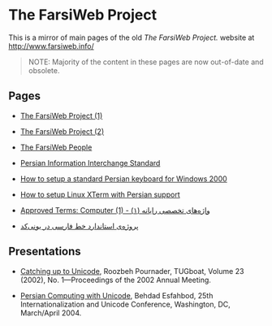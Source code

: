 # The FarsiWeb Project

This is a mirror of main pages of the old *The FarsiWeb Project.* website at
<http://www.farsiweb.info/>

> NOTE: Majority of the content in these pages are now out-of-date and obsolete.

## Pages

* [The FarsiWeb Project (1)](main.html)

* [The FarsiWeb Project (2)](main-2.html)

* [The FarsiWeb People](people.html)

* [Persian Information Interchange Standard](standard/)

* [How to setup a standard Persian keyboard for Windows 2000](howto/win2keyb/)

* [How to setup Linux XTerm with Persian support](howto/xterm/)

* [Approved Terms: Computer (1) - واژه‌های تخصصی رایانه (۱)](academy-comp1.html)

* [پروژه‌‌ى‌ ‌استاند‌ارد خط‌ فارسى‌ در يونى‌کد](report-stat1.html)

## Presentations

* [Catching up to Unicode](presentations/Catching-up-to-Unicode.pdf), Roozbeh Pournader,
  TUGboat, Volume 23 (2002), No. 1—Proceedings of the 2002 Annual Meeting.

* [Persian Computing with Unicode](presentations/Persian-Computing-with-Unicode.pdf), Behdad
  Esfahbod, 25th Internationalization and Unicode Conference, Washington, DC, March/April 2004.
